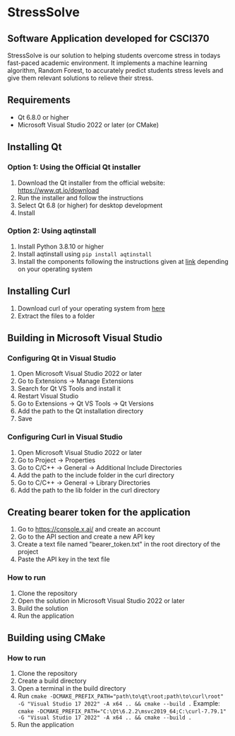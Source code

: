 # **StressSolve**
## Software Application developed for CSCI370

StressSolve is our solution to helping students overcome stress in todays fast-paced academic environment. 
It implements a machine learning algorithm, Random Forest, to accurately predict students stress levels and give them relevant solutions to relieve their stress.

## Requirements
- Qt 6.8.0 or higher
- Microsoft Visual Studio 2022 or later (or CMake)

## Installing Qt

### Option 1: Using the Official Qt installer
1. Download the Qt installer from the official website: https://www.qt.io/download
2. Run the installer and follow the instructions
3. Select Qt 6.8 (or higher) for desktop development
4. Install

### Option 2: Using aqtinstall
1. Install Python 3.8.10 or higher
2. Install aqtinstall using ```pip install aqtinstall```
3. Install the components following the instructions given at [link](https://aqtinstall.readthedocs.io/en/latest/getting_started.html) depending on your operating system

## Installing Curl

1. Download curl of your operating system from [here](https://curl.se/download.html)
2. Extract the files to a folder

## Building in Microsoft Visual Studio

### Configuring Qt in Visual Studio
1. Open Microsoft Visual Studio 2022 or later
2. Go to Extensions -> Manage Extensions
3. Search for Qt VS Tools and install it
4. Restart Visual Studio
5. Go to Extensions -> Qt VS Tools -> Qt Versions
6. Add the path to the Qt installation directory
7. Save

### Configuring Curl in Visual Studio
1. Open Microsoft Visual Studio 2022 or later
2. Go to Project -> Properties
3. Go to C/C++ -> General -> Additional Include Directories
4. Add the path to the include folder in the curl directory
5. Go to C/C++ -> General -> Library Directories
6. Add the path to the lib folder in the curl directory

## Creating bearer token for the application
1. Go to https://console.x.ai/ and create an account
2. Go to the API section and create a new API key
3. Create a text file named "bearer_token.txt" in the root directory of the project
4. Paste the API key in the text file

### How to run
1. Clone the repository
2. Open the solution in Microsoft Visual Studio 2022 or later
3. Build the solution
4. Run the application

## Building using CMake

### How to run
1. Clone the repository
2. Create a build directory
3. Open a terminal in the build directory
4. Run ```cmake -DCMAKE_PREFIX_PATH="path\to\qt\root;path\to\curl\root"  -G "Visual Studio 17 2022" -A x64 .. && cmake --build .```
Example: ```cmake -DCMAKE_PREFIX_PATH="C:\Qt\6.2.2\msvc2019_64;C:\curl-7.79.1"  -G "Visual Studio 17 2022" -A x64 .. && cmake --build .```
5. Run the application
